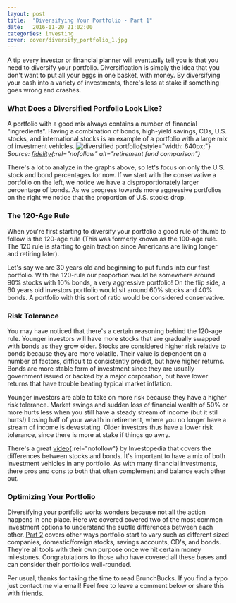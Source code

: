 ```yaml
---
layout: post
title:  "Diversifying Your Portfolio - Part 1"
date:   2016-11-20 21:02:00
categories: investing
cover: cover/diversify_portfolio_1.jpg
---
```

A tip every investor or financial planner will eventually tell you is that you need to diversify your portfolio. Diversification is simply the idea that you don't want to put all your eggs in one basket, with money. By diversifying your cash into a variety of investments, there's less at stake if something goes wrong and crashes.

### What Does a Diversified Portfolio Look Like?
A portfolio with a good mix always contains a number of financial “ingredients”. Having a combination of bonds, high-yield savings, CDs, U.S. stocks, and international stocks is an example of a portfolio with a large mix of investment vehicles.
![diversified portfolio](/assets/blog/portfolio_balances.png){:style="width: 640px;"}
*Source: [fidelity](https://www.fidelity.com/viewpoints/guide-to-diversification){:rel="nofollow" alt="retirement fund comparison"}*

There's a lot to analyze in the graphs above, so let's focus on only the U.S. stock and bond percentages for now. If we start with the conservative a portfolio on the left, we notice we have a disproportionately larger percentage of bonds. As we progress towards more aggressive portfolios on the right we notice that the proportion of U.S. stocks drop.

### The 120-Age Rule
When you're first starting to diversify your portfolio a good rule of thumb to follow is the 120-age rule (This was formerly known as the 100-age rule. The 120 rule is starting to gain traction since Americans are living longer and retiring later).

Let's say we are 30 years old and beginning to put funds into our first portfolio. With the 120-rule our proportion would be somewhere around 90% stocks with 10% bonds, a very aggressive portfolio! On the flip side, a 60 years old investors portfolio would sit around 60% stocks and 40% bonds. A portfolio with this sort of ratio would be considered conservative.

### Risk Tolerance
You may have noticed that there's a certain reasoning behind the 120-age rule. Younger investors will have more stocks that are gradually swapped with bonds as they grow older. Stocks are considered higher risk relative to bonds because they are more volatile. Their value is dependent on a number of factors, difficult to consistently predict, but have higher returns. Bonds are more stable form of investment since they are usually government issued or backed by a major corporation, but have lower returns that have trouble beating typical market inflation.

Younger investors are able to take on more risk because they have a higher risk tolerance. Market swings and sudden loss of financial wealth of 50% or more hurts less when you still have a steady stream of income (but it still hurts!) Losing half of your wealth in retirement, where you no longer have a stream of income is devastating. Older investors thus have a lower risk tolerance, since there is more at stake if things go awry.

There's a great [video](http://www.investopedia.com/video/play/stocks-versus-bonds/){:rel="nofollow"} by Investopedia that covers the differences between stocks and bonds. It's important to have a mix of both investment vehicles in any portfolio. As with many financial investments, there pros and cons to both that often complement and balance each other out.
<!-- Write about why they balance it out, rewatch investpedia video and use content -->

### Optimizing Your Portfolio
Diversifying your portfolio works wonders because not all the action happens in one place. Here we covered covered two of the most common investment options to understand the subtle differences between each other. [Part 2](http://brunchbucks.com/investing/diversifying-your-portfolio-2.html) covers other ways portfolio start to vary such as different sized companies, domestic/foreign stocks, savings accounts, CD's, and bonds. They're all tools with their own purpose once we hit certain money milestones. Congratulations to those who have covered all these bases and can consider their portfolios well-rounded.

Per usual, thanks for taking the time to read BrunchBucks. If you find a typo just contact me via email! Feel free to leave a comment below or share this with friends.
